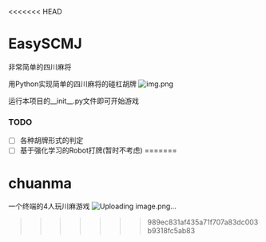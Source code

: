 <<<<<<< HEAD
# EasySCMJ
非常简单的四川麻将

用Python实现简单的四川麻将的碰杠胡牌
![img.png](img.png)

运行本项目的__init__.py文件即可开始游戏


### TODO

- [ ] 各种胡牌形式的判定
- [ ] 基于强化学习的Robot打牌(暂时不考虑)
=======
# chuanma
一个终端的4人玩川麻游戏
![Uploading image.png…]()

>>>>>>> 989ec831af435a71f707a83dc003b9318fc5ab83
